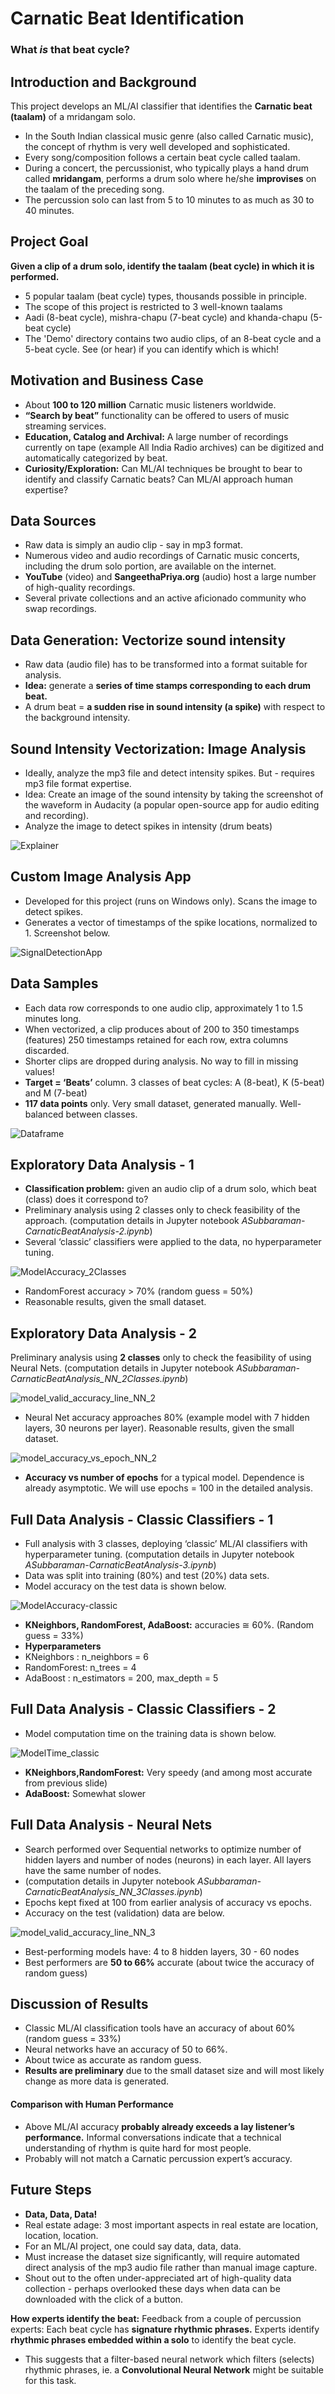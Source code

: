 # Carnatic Beat Identification
### What _is_ that beat cycle?
 
## Introduction and Background
This project develops an ML/AI classifier that identifies the <b>Carnatic beat (taalam)</b> of a mridangam solo. <br/>
 - In the South Indian classical music genre (also called Carnatic music), the concept of rhythm is very well developed and sophisticated.
 - Every song/composition follows a certain beat cycle called taalam.
 - During a concert, the percussionist, who typically plays a hand drum called <b>mridangam</b>, performs a drum solo where he/she <b>improvises</b> on the taalam of the preceding song.
 - The percussion solo can last from 5 to 10 minutes to as much as 30 to 40 minutes.

## Project Goal
<b>Given a clip of a drum solo, identify the taalam (beat cycle) in which it is performed.</b> <br/>
- 5 popular taalam (beat cycle) types, thousands possible in principle.
- The scope of this project is restricted to 3 well-known taalams
- Aadi (8-beat cycle), mishra-chapu (7-beat cycle) and khanda-chapu (5-beat cycle)
- The 'Demo' directory contains two audio clips, of an 8-beat cycle and a 5-beat cycle. See (or hear) if you can identify which is which!

## Motivation and Business Case
- About <b>100 to 120 million</b> Carnatic music listeners worldwide.
- <b>“Search by beat”</b> functionality can be offered to users of music streaming services.
- <b>Education, Catalog and Archival:</b> A large number of recordings currently on tape (example All India Radio archives) can be digitized and automatically categorized by beat.
- <b>Curiosity/Exploration:</b> Can ML/AI techniques be brought to bear to identify and classify Carnatic beats? Can ML/AI approach human expertise?

## Data Sources
- Raw data is simply an audio clip - say in mp3 format.
- Numerous video and audio recordings of Carnatic music concerts, including the drum solo portion, are available on the internet. 
- <b>YouTube</b> (video) and <b>SangeethaPriya.org</b> (audio) host a large number of high-quality recordings. 
- Several private collections and an active aficionado community who swap recordings.

## Data Generation: Vectorize sound intensity
- Raw data (audio file) has to be transformed into a format suitable for analysis.
- <b>Idea:</b> generate a <b>series of time stamps corresponding to each drum beat.</b>
- A drum beat = <b>a sudden rise in sound intensity (a spike)</b> with respect to the background intensity.

## Sound Intensity Vectorization: Image Analysis
- Ideally, analyze the mp3 file and detect intensity spikes. But - requires mp3 file format expertise.
- Idea: Create an image of the sound intensity by taking the screenshot of the waveform in Audacity  (a popular open-source app for audio editing and recording). 
- Analyze the image to detect spikes in intensity (drum beats)

![Explainer](https://github.com/user-attachments/assets/78d0799c-c099-4918-9200-20f16d9d4f1a)

## Custom Image Analysis App
- Developed for this project (runs on Windows only). Scans the image to detect spikes.
- Generates a vector of timestamps of the spike locations, normalized to 1. Screenshot below.

![SignalDetectionApp](https://github.com/user-attachments/assets/c04272ee-47e9-4e4b-9aaf-54a245c0f365)

## Data Samples
- Each data row corresponds to one audio clip, approximately 1 to 1.5 minutes long.
- When vectorized, a clip produces about of 200 to 350 timestamps (features) 250 timestamps retained for each row, extra columns discarded. 
- Shorter clips are dropped during analysis. No way to fill in missing values!
- <b>Target = ‘Beats’</b> column. 3 classes of beat cycles: A (8-beat), K (5-beat) and M (7-beat)
- <b>117 data points</b> only. Very small dataset, generated manually. Well-balanced between classes.

![Dataframe](https://github.com/user-attachments/assets/71c22f70-abfd-4b05-b28a-c0b5e581dcdd)

## Exploratory Data Analysis - 1
- <b>Classification problem:</b> given an audio clip of a drum solo, which beat (class) does it correspond to?
- Preliminary analysis using 2 classes only to check feasibility of the approach. (computation details in Jupyter notebook _ASubbaraman-CarnaticBeatAnalysis-2.ipynb_)
- Several ‘classic’ classifiers were applied to the data, no hyperparameter tuning.

![ModelAccuracy_2Classes](https://github.com/user-attachments/assets/d02b3ec4-346b-4146-82a4-505c6b582e1d)

- RandomForest accuracy > 70%  (random guess = 50%)
- Reasonable results, given the small dataset.

## Exploratory Data Analysis - 2
Preliminary analysis using <b>2 classes</b> only to check the feasibility of using Neural Nets.
(computation details in Jupyter notebook _ASubbaraman-CarnaticBeatAnalysis_NN_2Classes.ipynb_)

![model_valid_accuracy_line_NN_2](https://github.com/user-attachments/assets/f573ec0f-8d8b-4f79-ab9e-8ea9531cb2ef)

- Neural Net accuracy approaches 80% (example model with 7 hidden layers, 30 neurons per layer). Reasonable results, given the small dataset.

![model_accuracy_vs_epoch_NN_2](https://github.com/user-attachments/assets/205fdb39-73e0-4359-8fd4-8433d0a6bbec)
- <b>Accuracy vs number of epochs</b> for a typical model. Dependence is already asymptotic. We will use epochs = 100 in the detailed analysis.

## Full Data Analysis - Classic Classifiers - 1
- Full analysis with 3 classes, deploying ‘classic’ ML/AI classifiers with hyperparameter tuning. (computation details in Jupyter notebook _ASubbaraman-CarnaticBeatAnalysis-3.ipynb_)
- Data was split into training (80%) and test (20%) data sets. 
- Model accuracy on the test data is shown below.

![ModelAccuracy-classic](https://github.com/user-attachments/assets/05669f01-63af-43c5-a8d7-e5379e428c03)

- <b>KNeighbors, RandomForest, AdaBoost:</b> accuracies ≅ 60%. (Random guess = 33%)
- <b>Hyperparameters </b>
- KNeighbors  : n_neighbors = 6
- RandomForest: n_trees = 4
- AdaBoost    : n_estimators = 200,  max_depth = 5
        
## Full Data Analysis - Classic Classifiers - 2
- Model computation time on the training data is shown below.

![ModelTime_classic](https://github.com/user-attachments/assets/d632685b-2edf-48e3-b66a-3f6f39d75aee)

- <b>KNeighbors,RandomForest:</b> Very speedy (and among most accurate from previous slide)
- <b>AdaBoost:</b> Somewhat slower 

## Full Data Analysis - Neural Nets
- Search performed over Sequential networks to optimize number of hidden layers and number of nodes (neurons) in each layer. All layers have the same number of nodes.
- (computation details in Jupyter notebook _ASubbaraman-CarnaticBeatAnalysis_NN_3Classes.ipynb_)
- Epochs kept fixed at 100 from earlier analysis of accuracy vs epochs.
- Accuracy on the test (validation) data are below.

![model_valid_accuracy_line_NN_3](https://github.com/user-attachments/assets/26feb6da-d3a5-48d9-afcc-5131bf8934dc)

- Best-performing models have: 4 to 8 hidden layers, 30 - 60 nodes
- Best performers are <b>50 to 66%</b> accurate (about twice the accuracy of random guess)

## Discussion of Results
- Classic ML/AI classification tools have an accuracy of about 60% (random guess = 33%)
- Neural networks have an accuracy of 50 to 66%.
- About twice as accurate as random guess.
- <b>Results are preliminary</b> due to the small dataset size and will most likely change as more data is generated.

#### Comparison with Human Performance
- Above ML/AI accuracy <b>probably already exceeds a lay listener’s performance.</b> Informal conversations indicate that a technical understanding of rhythm is quite hard for most people.
- Probably will not match a Carnatic percussion expert’s accuracy.

## Future Steps
- <b>Data, Data, Data!</b>
- Real estate adage: 3 most important aspects in real estate are location, location, location.
- For  an ML/AI project, one could say data, data, data. 
- Must increase the dataset size significantly, will require automated direct analysis of the mp3 audio file rather than manual image capture.
- Shout out to the often under-appreciated art of high-quality data collection - perhaps overlooked these days when data can be downloaded with the click of a button.

<b>How experts identify the beat:</b> Feedback from a couple of percussion experts: Each beat cycle has <b>signature rhythmic phrases.</b> Experts identify <b>rhythmic phrases embedded within a solo</b> to identify the beat cycle. <br/>
- This suggests that a filter-based neural network which filters (selects) rhythmic phrases, ie. a <b>Convolutional Neural Network</b> might be suitable for this task.
